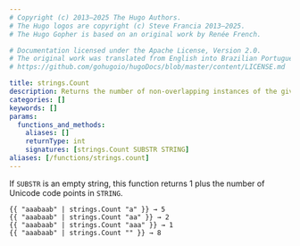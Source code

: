 ```yaml
---
# Copyright (c) 2013–2025 The Hugo Authors.
# The Hugo logos are copyright (c) Steve Francia 2013–2025.
# The Hugo Gopher is based on an original work by Renée French.

# Documentation licensed under the Apache License, Version 2.0.
# The original work was translated from English into Brazilian Portuguese.
# https://github.com/gohugoio/hugoDocs/blob/master/content/LICENSE.md

title: strings.Count
description: Returns the number of non-overlapping instances of the given substring within the given string.
categories: []
keywords: []
params:
  functions_and_methods:
    aliases: []
    returnType: int
    signatures: [strings.Count SUBSTR STRING]
aliases: [/functions/strings.count]
---
```


If `SUBSTR` is an empty string, this function returns 1 plus the number of Unicode code points in `STRING`.

```go-html-template
{{ "aaabaab" | strings.Count "a" }} → 5
{{ "aaabaab" | strings.Count "aa" }} → 2
{{ "aaabaab" | strings.Count "aaa" }} → 1
{{ "aaabaab" | strings.Count "" }} → 8
```
